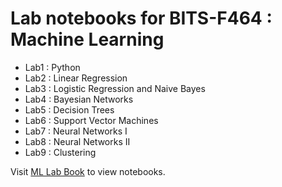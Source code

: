 # Lab notebooks for BITS-F464 : Machine Learning

- Lab1 : Python
- Lab2 : Linear Regression
- Lab3 : Logistic Regression and Naive Bayes
- Lab4 : Bayesian Networks
- Lab5 : Decision Trees
- Lab6 : Support Vector Machines
- Lab7 : Neural Networks I
- Lab8 : Neural Networks II
- Lab9 : Clustering


Visit [ML Lab Book](https://bits-f464.github.io/pages/lab.html) to view notebooks.
